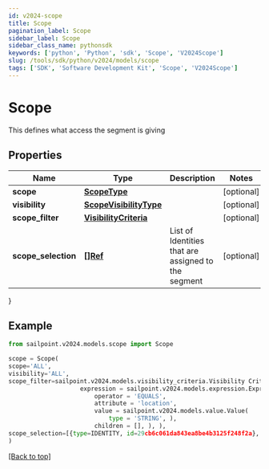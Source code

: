 ```yaml
---
id: v2024-scope
title: Scope
pagination_label: Scope
sidebar_label: Scope
sidebar_class_name: pythonsdk
keywords: ['python', 'Python', 'sdk', 'Scope', 'V2024Scope'] 
slug: /tools/sdk/python/v2024/models/scope
tags: ['SDK', 'Software Development Kit', 'Scope', 'V2024Scope']
---
```


# Scope

This defines what access the segment is giving

## Properties

Name | Type | Description | Notes
------------ | ------------- | ------------- | -------------
**scope** | [**ScopeType**](scope-type) |  | [optional] 
**visibility** | [**ScopeVisibilityType**](scope-visibility-type) |  | [optional] 
**scope_filter** | [**VisibilityCriteria**](visibility-criteria) |  | [optional] 
**scope_selection** | [**[]Ref**](ref) | List of Identities that are assigned to the segment | [optional] 
}

## Example

```python
from sailpoint.v2024.models.scope import Scope

scope = Scope(
scope='ALL',
visibility='ALL',
scope_filter=sailpoint.v2024.models.visibility_criteria.Visibility Criteria(
                    expression = sailpoint.v2024.models.expression.Expression(
                        operator = 'EQUALS', 
                        attribute = 'location', 
                        value = sailpoint.v2024.models.value.Value(
                            type = 'STRING', ), 
                        children = [], ), ),
scope_selection=[{type=IDENTITY, id=29cb6c061da843ea8be4b3125f248f2a}, {type=IDENTITY, id=f7b1b8a35fed4fd4ad2982014e137e19}]
)

```
[[Back to top]](#) 

